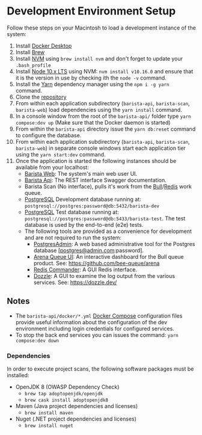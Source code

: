 # Development Environment Setup
Follow these steps on your Macintosh to load a development instance of the system:
1. Install [Docker Desktop](https://www.docker.com/products/docker-desktop)
2. Install [Brew](https://brew.sh/)
3. Install [NVM](https://github.com/nvm-sh/nvm) using `brew install nvm` and don't forget to update your `.bash_profile`
4. Install [Node 10.x LTS](https://nodejs.org) using NVM: `nvm install v10.16.0` and ensure that it is the version in use by checking ith the `node -v` command.
5. Install the [Yarn](https://yarnpkg.com/) dependency manager using the `npm i -g yarn` command.
3. Clone the [repository](../)
4. From within each application subdirectory (`barista-api`, `barista-scan`, `barista-web`) load dependencies using the `yarn install` command.
4. In a console window from the root of the `barista-api/` folder type `yarn compose:dev up` (Make sure that the Docker daemon is started)
5. From within the `barista-api` directory issue the `yarn db:reset` command to configure the database.
6. From within each application subdirectory (`barista-api`, `barista-scan`, `barista-web`) in separate console windows start each application tier using the `yarn start:dev` command.
7. Once the application is started the following instances should be available from your localhost:
    * [Barista Web](http://localhost:4200): The system's main web user UI.
    * [Barista Api](http://localhost:3000/api/v1/api-docs): The REST interface Swagger documentation.
    * Barista Scan (No interface), pulls it's work from the [Bull](https://github.com/fwoelffel/nest-bull)/[Redis](https://redis.io/) work queue.
    * [PostgreSQL](https://www.postgresql.org/) Development database running at: `postgresql://postgres:password@db:5432/barista-dev`
    * [PostgreSQL](https://www.postgresql.org/) Test database running at: `postgresql://postgres:password@db:5433/barista-test`. The test database is used by the end-to-end (e2e) tests.
    * The following tools are provided as a convenience for development and are not required to run the system:
      * [PostgresAdmin](http://localhost:8081/): A web based administrative tool for the Postgres database [postgres@admin.com:password].
      * [Arena Queue UI](http://localhost:3000/arena): An interactive dashboard for the Bull queue product. See: https://github.com/bee-queue/arena
      * [Redis Commander](http://localhost:8082/): A GUI Redis interface.
      * [Dozzle](http://localhost:8080/): A GUI to examine the log output from the various services. See: https://dozzle.dev/

## Notes
* The `barista-api/docker/*.yml` [Docker Compose](https://docs.docker.com/compose/overview/) configuration files provide useful information about the configuration of the dev environment including login credentials for configured services.
* To stop the back end services you can issues the command: `yarn compose:dev down`

### Dependencies
In order to execute project scans, the following software packages must be installed:

* OpenJDK 8 (OWASP Dependency Check)
  * `brew tap adoptopenjdk/openjdk`
  * `brew cask install adoptopenjdk8`
* Maven (Java project dependencies and licenses)
  * `brew install maven`
* Nuget (.NET project dependencies and licenses)
  * `brew install nuget`
